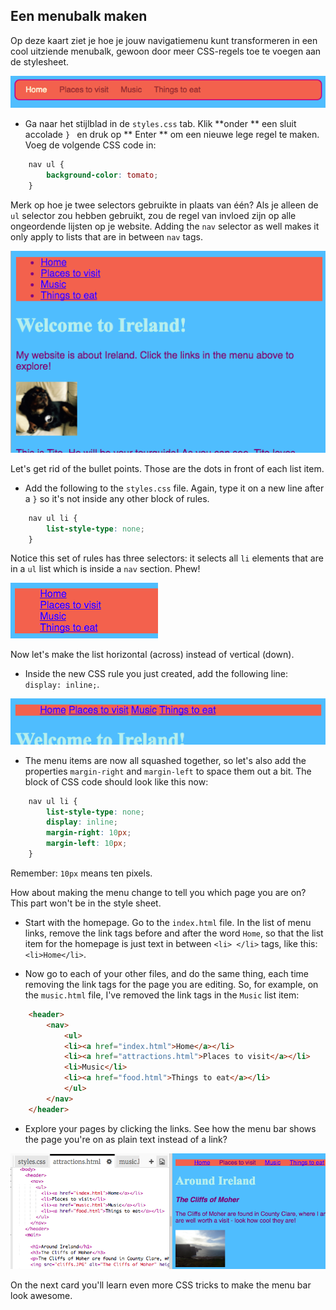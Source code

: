 ## Een menubalk maken

Op deze kaart ziet je hoe je jouw navigatiemenu kunt transformeren in een cool uitziende menubalk, gewoon door meer CSS-regels toe te voegen aan de stylesheet.

![Example of a menu bar](images/egCoolMenuBar.png)

- Ga naar het stijlblad in de ` styles.css ` tab. Klik **onder ** een sluit accolade `} ` en druk op ** Enter ** om een ​​nieuwe lege regel te maken. Voeg de volgende CSS code in:

```css
    nav ul {
        background-color: tomato;
    }
```

Merk op hoe je twee selectors gebruikte in plaats van één? Als je alleen de ` ul ` selector zou hebben gebruikt, zou de regel van invloed zijn op alle ongeordende lijsten op je website. Adding the `nav` selector as well makes it only apply to lists that are in between `nav` tags.

![List with red background](images/egMenuBarFirstStyle.png)

Let's get rid of the bullet points. Those are the dots in front of each list item.

- Add the following to the `styles.css` file. Again, type it on a new line after a `}` so it's not inside any other block of rules.

```css
    nav ul li {
        list-style-type: none;
    }
```

Notice this set of rules has three selectors: it selects all `li` elements that are in a `ul` list which is inside a `nav` section. Phew!

![List with bullet points removed](images/egMenuBarNoBullets.png)

Now let's make the list horizontal (across) instead of vertical (down).

- Inside the new CSS rule you just created, add the following line: `display: inline;`.

![](images/egMenuBarInline.png)

- The menu items are now all squashed together, so let's also add the properties `margin-right` and `margin-left` to space them out a bit. The block of CSS code should look like this now:

```css
    nav ul li {
        list-style-type: none;
        display: inline;
        margin-right: 10px;
        margin-left: 10px;
    }
```

Remember: `10px` means ten pixels.

How about making the menu change to tell you which page you are on? This part won't be in the style sheet.

- Start with the homepage. Go to the `index.html` file. In the list of menu links, remove the link tags before and after the word `Home`, so that the list item for the homepage is just text in between `<li> </li>` tags, like this: `<li>Home</li>`.

- Now go to each of your other files, and do the same thing, each time removing the link tags for the page you are editing. So, for example, on the `music.html` file, I've removed the link tags in the `Music` list item:

```html
    <header>
        <nav>
            <ul>
            <li><a href="index.html">Home</a></li>
            <li><a href="attractions.html">Places to visit</a></li>
            <li>Music</li>
            <li><a href="food.html">Things to eat</a></li>
            </ul>
        </nav>
    </header>
```

- Explore your pages by clicking the links. See how the menu bar shows the page you're on as plain text instead of a link? 

![Example of menu bar highlighting current page](images/egMenuBarOnPage.png)

On the next card you'll learn even more CSS tricks to make the menu bar look awesome.